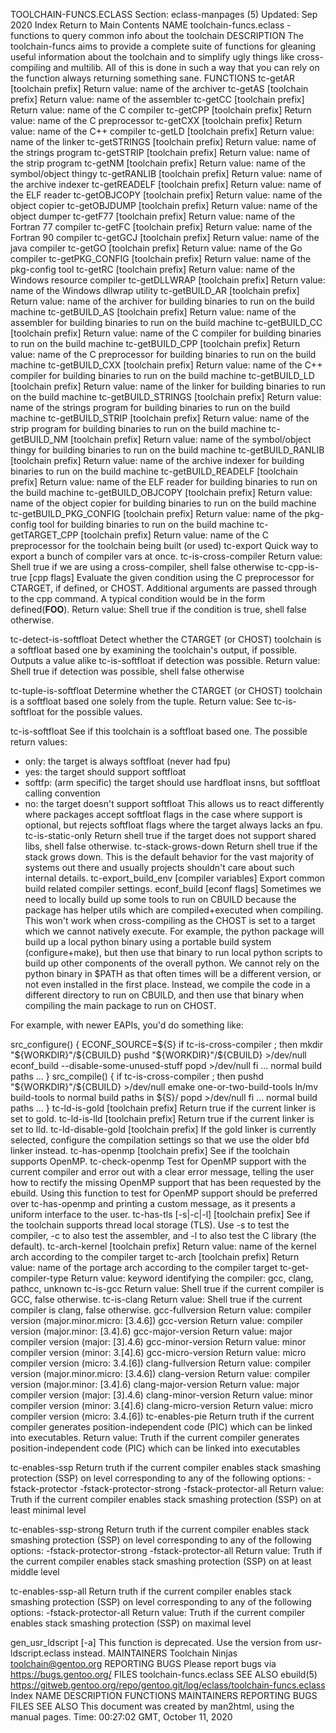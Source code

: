 TOOLCHAIN-FUNCS.ECLASS
Section: eclass-manpages (5)
Updated: Sep 2020
Index Return to Main Contents
NAME
toolchain-funcs.eclass - functions to query common info about the toolchain
DESCRIPTION
The toolchain-funcs aims to provide a complete suite of functions for gleaning useful information about the toolchain and to simplify ugly things like cross-compiling and multilib. All of this is done in such a way that you can rely on the function always returning something sane.
FUNCTIONS
tc-getAR [toolchain prefix]
Return value: name of the archiver
tc-getAS [toolchain prefix]
Return value: name of the assembler
tc-getCC [toolchain prefix]
Return value: name of the C compiler
tc-getCPP [toolchain prefix]
Return value: name of the C preprocessor
tc-getCXX [toolchain prefix]
Return value: name of the C++ compiler
tc-getLD [toolchain prefix]
Return value: name of the linker
tc-getSTRINGS [toolchain prefix]
Return value: name of the strings program
tc-getSTRIP [toolchain prefix]
Return value: name of the strip program
tc-getNM [toolchain prefix]
Return value: name of the symbol/object thingy
tc-getRANLIB [toolchain prefix]
Return value: name of the archive indexer
tc-getREADELF [toolchain prefix]
Return value: name of the ELF reader
tc-getOBJCOPY [toolchain prefix]
Return value: name of the object copier
tc-getOBJDUMP [toolchain prefix]
Return value: name of the object dumper
tc-getF77 [toolchain prefix]
Return value: name of the Fortran 77 compiler
tc-getFC [toolchain prefix]
Return value: name of the Fortran 90 compiler
tc-getGCJ [toolchain prefix]
Return value: name of the java compiler
tc-getGO [toolchain prefix]
Return value: name of the Go compiler
tc-getPKG_CONFIG [toolchain prefix]
Return value: name of the pkg-config tool
tc-getRC [toolchain prefix]
Return value: name of the Windows resource compiler
tc-getDLLWRAP [toolchain prefix]
Return value: name of the Windows dllwrap utility
tc-getBUILD_AR [toolchain prefix]
Return value: name of the archiver for building binaries to run on the build machine
tc-getBUILD_AS [toolchain prefix]
Return value: name of the assembler for building binaries to run on the build machine
tc-getBUILD_CC [toolchain prefix]
Return value: name of the C compiler for building binaries to run on the build machine
tc-getBUILD_CPP [toolchain prefix]
Return value: name of the C preprocessor for building binaries to run on the build machine
tc-getBUILD_CXX [toolchain prefix]
Return value: name of the C++ compiler for building binaries to run on the build machine
tc-getBUILD_LD [toolchain prefix]
Return value: name of the linker for building binaries to run on the build machine
tc-getBUILD_STRINGS [toolchain prefix]
Return value: name of the strings program for building binaries to run on the build machine
tc-getBUILD_STRIP [toolchain prefix]
Return value: name of the strip program for building binaries to run on the build machine
tc-getBUILD_NM [toolchain prefix]
Return value: name of the symbol/object thingy for building binaries to run on the build machine
tc-getBUILD_RANLIB [toolchain prefix]
Return value: name of the archive indexer for building binaries to run on the build machine
tc-getBUILD_READELF [toolchain prefix]
Return value: name of the ELF reader for building binaries to run on the build machine
tc-getBUILD_OBJCOPY [toolchain prefix]
Return value: name of the object copier for building binaries to run on the build machine
tc-getBUILD_PKG_CONFIG [toolchain prefix]
Return value: name of the pkg-config tool for building binaries to run on the build machine
tc-getTARGET_CPP [toolchain prefix]
Return value: name of the C preprocessor for the toolchain being built (or used)
tc-export <list of toolchain variables>
Quick way to export a bunch of compiler vars at once.
tc-is-cross-compiler
Return value: Shell true if we are using a cross-compiler, shell false otherwise
tc-cpp-is-true <condition> [cpp flags]
Evaluate the given condition using the C preprocessor for CTARGET, if defined, or CHOST. Additional arguments are passed through to the cpp command. A typical condition would be in the form defined(__FOO__).
Return value: Shell true if the condition is true, shell false otherwise.

tc-detect-is-softfloat
Detect whether the CTARGET (or CHOST) toolchain is a softfloat based one by examining the toolchain's output, if possible. Outputs a value alike tc-is-softfloat if detection was possible.
Return value: Shell true if detection was possible, shell false otherwise

tc-tuple-is-softfloat
Determine whether the CTARGET (or CHOST) toolchain is a softfloat based one solely from the tuple.
Return value: See tc-is-softfloat for the possible values.

tc-is-softfloat
See if this toolchain is a softfloat based one.
The possible return values:
 - only:   the target is always softfloat (never had fpu)
 - yes:    the target should support softfloat
 - softfp: (arm specific) the target should use hardfloat insns, but softfloat calling convention
 - no:     the target doesn't support softfloat
This allows us to react differently where packages accept softfloat flags in the case where support is optional, but rejects softfloat flags where the target always lacks an fpu.
tc-is-static-only
Return shell true if the target does not support shared libs, shell false otherwise.
tc-stack-grows-down
Return shell true if the stack grows down. This is the default behavior for the vast majority of systems out there and usually projects shouldn't care about such internal details.
tc-export_build_env [compiler variables]
Export common build related compiler settings.
econf_build [econf flags]
Sometimes we need to locally build up some tools to run on CBUILD because the package has helper utils which are compiled+executed when compiling. This won't work when cross-compiling as the CHOST is set to a target which we cannot natively execute.
For example, the python package will build up a local python binary using a portable build system (configure+make), but then use that binary to run local python scripts to build up other components of the overall python. We cannot rely on the python binary in $PATH as that often times will be a different version, or not even installed in the first place. Instead, we compile the code in a different directory to run on CBUILD, and then use that binary when compiling the main package to run on CHOST.

For example, with newer EAPIs, you'd do something like:

src_configure() {
        ECONF_SOURCE=${S}
        if tc-is-cross-compiler ; then
                mkdir "${WORKDIR}"/${CBUILD}
                pushd "${WORKDIR}"/${CBUILD} >/dev/null
                econf_build --disable-some-unused-stuff
                popd >/dev/null
        fi
        ... normal build paths ...
}
src_compile() {
        if tc-is-cross-compiler ; then
                pushd "${WORKDIR}"/${CBUILD} >/dev/null
                emake one-or-two-build-tools
                ln/mv build-tools to normal build paths in ${S}/
                popd >/dev/null
        fi
        ... normal build paths ...
}
tc-ld-is-gold [toolchain prefix]
Return true if the current linker is set to gold.
tc-ld-is-lld [toolchain prefix]
Return true if the current linker is set to lld.
tc-ld-disable-gold [toolchain prefix]
If the gold linker is currently selected, configure the compilation settings so that we use the older bfd linker instead.
tc-has-openmp [toolchain prefix]
See if the toolchain supports OpenMP.
tc-check-openmp
Test for OpenMP support with the current compiler and error out with a clear error message, telling the user how to rectify the missing OpenMP support that has been requested by the ebuild. Using this function to test for OpenMP support should be preferred over tc-has-openmp and printing a custom message, as it presents a uniform interface to the user.
tc-has-tls [-s|-c|-l] [toolchain prefix]
See if the toolchain supports thread local storage (TLS). Use -s to test the compiler, -c to also test the assembler, and -l to also test the C library (the default).
tc-arch-kernel [toolchain prefix]
Return value: name of the kernel arch according to the compiler target
tc-arch [toolchain prefix]
Return value: name of the portage arch according to the compiler target
tc-get-compiler-type
Return value: keyword identifying the compiler: gcc, clang, pathcc, unknown
tc-is-gcc
Return value: Shell true if the current compiler is GCC, false otherwise.
tc-is-clang
Return value: Shell true if the current compiler is clang, false otherwise.
gcc-fullversion
Return value: compiler version (major.minor.micro: [3.4.6])
gcc-version
Return value: compiler version (major.minor: [3.4].6)
gcc-major-version
Return value: major compiler version (major: [3].4.6)
gcc-minor-version
Return value: minor compiler version (minor: 3.[4].6)
gcc-micro-version
Return value: micro compiler version (micro: 3.4.[6])
clang-fullversion
Return value: compiler version (major.minor.micro: [3.4.6])
clang-version
Return value: compiler version (major.minor: [3.4].6)
clang-major-version
Return value: major compiler version (major: [3].4.6)
clang-minor-version
Return value: minor compiler version (minor: 3.[4].6)
clang-micro-version
Return value: micro compiler version (micro: 3.4.[6])
tc-enables-pie
Return truth if the current compiler generates position-independent code (PIC) which can be linked into executables.
Return value: Truth if the current compiler generates position-independent code (PIC) which can be linked into executables

tc-enables-ssp
Return truth if the current compiler enables stack smashing protection (SSP) on level corresponding to any of the following options:
 -fstack-protector
 -fstack-protector-strong
 -fstack-protector-all
Return value: Truth if the current compiler enables stack smashing protection (SSP) on at least minimal level

tc-enables-ssp-strong
Return truth if the current compiler enables stack smashing protection (SSP) on level corresponding to any of the following options:
 -fstack-protector-strong
 -fstack-protector-all
Return value: Truth if the current compiler enables stack smashing protection (SSP) on at least middle level

tc-enables-ssp-all
Return truth if the current compiler enables stack smashing protection (SSP) on level corresponding to any of the following options:
 -fstack-protector-all
Return value: Truth if the current compiler enables stack smashing protection (SSP) on maximal level

gen_usr_ldscript [-a] <list of libs to create linker scripts for>
This function is deprecated. Use the version from usr-ldscript.eclass instead.
MAINTAINERS
Toolchain Ninjas <toolchain@gentoo.org>
REPORTING BUGS
Please report bugs via https://bugs.gentoo.org/
FILES
toolchain-funcs.eclass
SEE ALSO
ebuild(5)
https://gitweb.gentoo.org/repo/gentoo.git/log/eclass/toolchain-funcs.eclass
Index
NAME
DESCRIPTION
FUNCTIONS
MAINTAINERS
REPORTING BUGS
FILES
SEE ALSO
This document was created by man2html, using the manual pages.
Time: 00:27:02 GMT, October 11, 2020